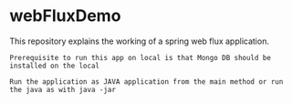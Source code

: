 # webFluxDemo
This repository explains the working of a spring web flux application.

```
Prerequisite to run this app on local is that Mongo DB should be installed on the local

```

```
Run the application as JAVA application from the main method or run the java as with java -jar 

```
